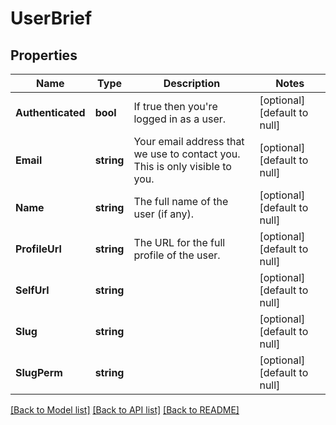# UserBrief

## Properties
Name | Type | Description | Notes
------------ | ------------- | ------------- | -------------
**Authenticated** | **bool** | If true then you&#39;re logged in as a user. | [optional] [default to null]
**Email** | **string** | Your email address that we use to contact you. This is only visible to you. | [optional] [default to null]
**Name** | **string** | The full name of the user (if any). | [optional] [default to null]
**ProfileUrl** | **string** | The URL for the full profile of the user. | [optional] [default to null]
**SelfUrl** | **string** |  | [optional] [default to null]
**Slug** | **string** |  | [optional] [default to null]
**SlugPerm** | **string** |  | [optional] [default to null]

[[Back to Model list]](../README.md#documentation-for-models) [[Back to API list]](../README.md#documentation-for-api-endpoints) [[Back to README]](../README.md)


